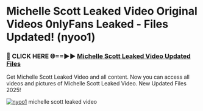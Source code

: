 # Michelle Scott Leaked Video Original Videos 0nlyFans Leaked - Files Updated! (nyoo1)

<h3>🔴 CLICK HERE 🌐==►► <a href="https://tinyurl.com/2wckxsce" rel="nofollow">Michelle Scott Leaked Video Updated Files</a></h3>

Get Michelle Scott Leaked Video and all content. Now you can access all videos and pictures of Michelle Scott Leaked Video. New Updated Files 2025!

[![nyoo1](https://i.imgur.com/AFduVYN.gif)](https://tinyurl.com/2wckxsce)
michelle scott leaked video